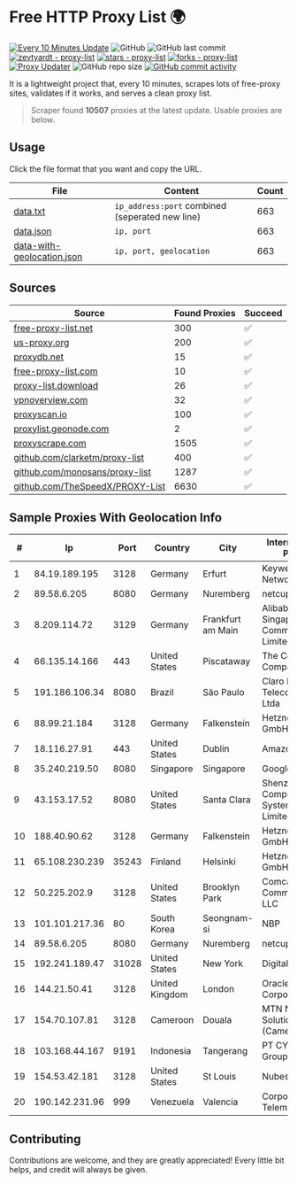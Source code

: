 
# Free HTTP Proxy List 🌍

[![Every 10 Minutes Update](https://github.com/mertguvencli/http-proxy-list/actions/workflows/main.yml/badge.svg?branch=main)](https://github.com/mertguvencli/http-proxy-list/actions/workflows/main.yml)
![GitHub](https://img.shields.io/github/license/mertguvencli/http-proxy-list)
![GitHub last commit](https://img.shields.io/github/last-commit/mertguvencli/http-proxy-list)
[![zevtyardt - proxy-list](https://img.shields.io/static/v1?label=zevtyardt&message=proxy-list&color=blue&logo=github)](https://github.com/zevtyardt/proxy-list "Go to GitHub repo")
[![stars - proxy-list](https://img.shields.io/github/stars/zevtyardt/proxy-list?style=social)](https://github.com/zevtyardt/proxy-list)
[![forks - proxy-list](https://img.shields.io/github/forks/zevtyardt/proxy-list?style=social)](https://github.com/zevtyardt/proxy-list)
[![Proxy Updater](https://github.com/zevtyardt/proxy-list/workflows/Proxy%20Updater/badge.svg)](https://github.com/zevtyardt/proxy-list/actions?query=workflow:"Proxy+Updater")
![GitHub repo size](https://img.shields.io/github/repo-size/zevtyardt/proxy-list)
[![GitHub commit activity](https://img.shields.io/github/commit-activity/m/zevtyardt/proxy-list?logo=commits)](https://github.com/zevtyardt/proxy-list/commits/main)

It is a lightweight project that, every 10 minutes, scrapes lots of free-proxy sites, validates if it works, and serves a clean proxy list.

> Scraper found **10507** proxies at the latest update. Usable proxies are below.

## Usage

Click the file format that you want and copy the URL.

|File|Content|Count|
|----|-------|-----|
|[data.txt](https://raw.githubusercontent.com/mertguvencli/http-proxy-list/main/proxy-list/data.txt)|`ip_address:port` combined (seperated new line)|663|
|[data.json](https://raw.githubusercontent.com/mertguvencli/http-proxy-list/main/proxy-list/data.json)|`ip, port`|663|
|[data-with-geolocation.json](https://raw.githubusercontent.com/mertguvencli/http-proxy-list/main/proxy-list/data-with-geolocation.json)|`ip, port, geolocation`|663|

## Sources

|Source|Found Proxies|Succeed|
|------|-------------|-------|
|[free-proxy-list.net](https://free-proxy-list.net)|300|✅|
|[us-proxy.org](https://www.us-proxy.org)|200|✅|
|[proxydb.net](http://proxydb.net)|15|✅|
|[free-proxy-list.com](https://free-proxy-list.com/?page=&port=&type%5B%5D=http&type%5B%5D=https&up_time=0&search=Search)|10|✅|
|[proxy-list.download](https://www.proxy-list.download/HTTP)|26|✅|
|[vpnoverview.com](https://vpnoverview.com/privacy/anonymous-browsing/free-proxy-servers)|32|✅|
|[proxyscan.io](https://www.proxyscan.io)|100|✅|
|[proxylist.geonode.com](https://proxylist.geonode.com/api/proxy-list?limit=300&page=1&sort_by=lastChecked&sort_type=desc&protocols=http,https)|2|✅|
|[proxyscrape.com](https://api.proxyscrape.com/v2/?request=displayproxies&protocol=http&timeout=10000&country=all&ssl=all&anonymity=all)|1505|✅|
|[github.com/clarketm/proxy-list](https://raw.githubusercontent.com/clarketm/proxy-list/master/proxy-list-raw.txt)|400|✅|
|[github.com/monosans/proxy-list](https://raw.githubusercontent.com/monosans/proxy-list/main/proxies/http.txt)|1287|✅|
|[github.com/TheSpeedX/PROXY-List](https://raw.githubusercontent.com/TheSpeedX/PROXY-List/master/http.txt)|6630|✅|


## Sample Proxies With Geolocation Info

|#|Ip|Port|Country|City|Internet Service Provider|
|-|--|----|-------|----|-------------------------|
|1|84.19.189.195|3128|Germany|Erfurt|Keyweb AG IP Network|
|2|89.58.6.205|8080|Germany|Nuremberg|netcup GmbH|
|3|8.209.114.72|3129|Germany|Frankfurt am Main|Alibaba.com Singapore E-Commerce Private Limited|
|4|66.135.14.166|443|United States|Piscataway|The Constant Company, LLC|
|5|191.186.106.34|8080|Brazil|São Paulo|Claro NXT Telecomunicacoes Ltda|
|6|88.99.21.184|3128|Germany|Falkenstein|Hetzner Online GmbH|
|7|18.116.27.91|443|United States|Dublin|Amazon.com, Inc.|
|8|35.240.219.50|8080|Singapore|Singapore|Google LLC|
|9|43.153.17.52|8080|United States|Santa Clara|Shenzhen Tencent Computer Systems Company Limited|
|10|188.40.90.62|3128|Germany|Falkenstein|Hetzner Online GmbH|
|11|65.108.230.239|35243|Finland|Helsinki|Hetzner Online GmbH|
|12|50.225.202.9|3128|United States|Brooklyn Park|Comcast Cable Communications, LLC|
|13|101.101.217.36|80|South Korea|Seongnam-si|NBP|
|14|89.58.6.205|8080|Germany|Nuremberg|netcup GmbH|
|15|192.241.189.47|31028|United States|New York|DigitalOcean, LLC|
|16|144.21.50.41|3128|United Kingdom|London|Oracle Corporation|
|17|154.70.107.81|3128|Cameroon|Douala|MTN Network Solutions (Cameroon)|
|18|103.168.44.167|9191|Indonesia|Tangerang|PT CYB Media Group|
|19|154.53.42.181|3128|United States|St Louis|Nubes, LLC|
|20|190.142.231.96|999|Venezuela|Valencia|Corporación Telemic C.A.|



## Contributing

Contributions are welcome, and they are greatly appreciated! Every
little bit helps, and credit will always be given.

